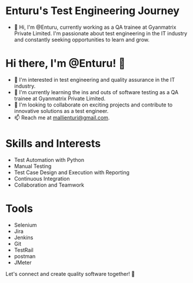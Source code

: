# Enturu's Test Engineering Journey
- 👋 Hi, I'm @Enturu, currently working as a QA trainee at Gyanmatrix Private Limited. I'm passionate about test engineering in the IT industry and constantly seeking opportunities to learn and grow.
# Hi there, I'm @Enturu! 👋
- 👀 I'm interested in test engineering and quality assurance in the IT industry.
- 🌱 I'm currently learning the ins and outs of software testing as a QA trainee at Gyanmatrix Private Limited.
- 💞️ I'm looking to collaborate on exciting projects and contribute to innovative solutions as a test engineer.
- 📫 Reach me at mallienturi@gmail.com.
# Skills and Interests

- Test Automation with Python
- Manual Testing
- Test Case Design and Execution with Reporting
- Continuous Integration
- Collaboration and Teamwork
# Tools
- Selenium
- Jira
- Jenkins
- Git
- TestRail
- postman
- JMeter

Let's connect and create quality software together! 🚀


